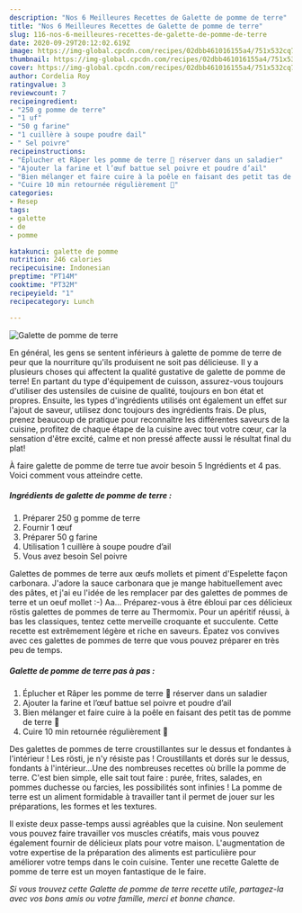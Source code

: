 ```yaml
---
description: "Nos 6 Meilleures Recettes de Galette de pomme de terre"
title: "Nos 6 Meilleures Recettes de Galette de pomme de terre"
slug: 116-nos-6-meilleures-recettes-de-galette-de-pomme-de-terre
date: 2020-09-29T20:12:02.619Z
image: https://img-global.cpcdn.com/recipes/02dbb461016155a4/751x532cq70/galette-de-pomme-de-terre-photo-principale-de-la-recette.jpg
thumbnail: https://img-global.cpcdn.com/recipes/02dbb461016155a4/751x532cq70/galette-de-pomme-de-terre-photo-principale-de-la-recette.jpg
cover: https://img-global.cpcdn.com/recipes/02dbb461016155a4/751x532cq70/galette-de-pomme-de-terre-photo-principale-de-la-recette.jpg
author: Cordelia Roy
ratingvalue: 3
reviewcount: 7
recipeingredient:
- "250 g pomme de terre"
- "1 uf"
- "50 g farine"
- "1 cuillère à soupe poudre dail"
- " Sel poivre"
recipeinstructions:
- "Éplucher et Râper les pomme de terre 🥔 réserver dans un saladier"
- "Ajouter la farine et l’œuf battue sel poivre et poudre d’ail"
- "Bien mélanger et faire cuire à la poêle en faisant des petit tas de pomme de terre 🥔"
- "Cuire 10 min retournée régulièrement 🙂"
categories:
- Resep
tags:
- galette
- de
- pomme

katakunci: galette de pomme 
nutrition: 246 calories
recipecuisine: Indonesian
preptime: "PT14M"
cooktime: "PT32M"
recipeyield: "1"
recipecategory: Lunch

---
```



![Galette de pomme de terre](https://img-global.cpcdn.com/recipes/02dbb461016155a4/751x532cq70/galette-de-pomme-de-terre-photo-principale-de-la-recette.jpg)

En général, les gens se sentent inférieurs à galette de pomme de terre de peur que la nourriture qu'ils produisent ne soit pas délicieuse. Il y a plusieurs choses qui affectent la qualité gustative de galette de pomme de terre! En partant du type d'équipement de cuisson, assurez-vous toujours d'utiliser des ustensiles de cuisine de qualité, toujours en bon état et propres. Ensuite, les types d'ingrédients utilisés ont également un effet sur l'ajout de saveur, utilisez donc toujours des ingrédients frais. De plus, prenez beaucoup de pratique pour reconnaître les différentes saveurs de la cuisine, profitez de chaque étape de la cuisine avec tout votre cœur, car la sensation d'être excité, calme et non pressé affecte aussi le résultat final du plat!

<!--inarticleads1-->

À faire galette de pomme de terre tue avoir besoin 5 Ingrédients et 4 pas. Voici comment vous atteindre cette.

##### Ingrédients de galette de pomme de terre :

1. Préparer 250 g pomme de terre
1. Fournir 1 œuf
1. Préparer 50 g farine
1. Utilisation 1 cuillère à soupe poudre d’ail
1. Vous avez besoin  Sel poivre


Galettes de pommes de terre aux œufs mollets et piment d&#39;Espelette façon carbonara. J&#39;adore la sauce carbonara que je mange habituellement avec des pâtes, et j&#39;ai eu l&#39;idée de les remplacer par des galettes de pommes de terre et un oeuf mollet :-) Aa… Préparez-vous à être ébloui par ces délicieux röstis galettes de pommes de terre au Thermomix. Pour un apéritif réussi, à bas les classiques, tentez cette merveille croquante et succulente. Cette recette est extrêmement légère et riche en saveurs. Épatez vos convives avec ces galettes de pommes de terre que vous pouvez préparer en très peu de temps. 

<!--inarticleads2-->

##### Galette de pomme de terre pas à pas :

1. Éplucher et Râper les pomme de terre 🥔 réserver dans un saladier
1. Ajouter la farine et l’œuf battue sel poivre et poudre d’ail
1. Bien mélanger et faire cuire à la poêle en faisant des petit tas de pomme de terre 🥔
1. Cuire 10 min retournée régulièrement 🙂


Des galettes de pommes de terre croustillantes sur le dessus et fondantes à l&#39;intérieur ! Les rösti, je n&#39;y résiste pas ! Croustillants et dorés sur le dessus, fondants à l&#39;intérieur…Une des nombreuses recettes où brille la pomme de terre. C&#39;est bien simple, elle sait tout faire : purée, frites, salades, en pommes duchesse ou farcies, les possibilités sont infinies ! La pomme de terre est un aliment formidable à travailler tant il permet de jouer sur les préparations, les formes et les textures. 

<!--inarticleads1-->

<p>
Il existe deux passe-temps aussi agréables que la cuisine. Non seulement vous pouvez faire travailler vos muscles créatifs, mais vous pouvez également fournir de délicieux plats pour votre maison. L'augmentation de votre expertise de la préparation des aliments est particulière pour améliorer votre temps dans le coin cuisine. Tenter une recette Galette de pomme de terre est un moyen fantastique de le faire.
</p>

<p>
<i>Si vous trouvez cette Galette de pomme de terre recette utile, partagez-la avec vos bons amis ou votre famille, merci et bonne chance.</i>
</p>
